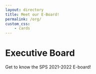 ```yaml
---
layout: directory
title: Meet our E-Board!
permalink: /org/
custom_css:
    - cards
---
```


# Executive Board

Get to know the SPS 2021-2022 E-board!
